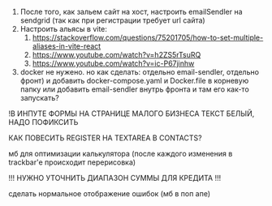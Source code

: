 1. После того, как зальем сайт на хост, настроить emailSendler на sendgrid (так как при регистрации требует url сайта)
2. Настроить альясы в vite:
   1. https://stackoverflow.com/questions/75201705/how-to-set-multiple-aliases-in-vite-react
   2. https://www.youtube.com/watch?v=h2ZS5rTsuRQ
   3. https://www.youtube.com/watch?v=ic-P67jinhw
3. docker не нужено. но как сделать: отдельно email-sendler, отдельно фронт) и добавить docker-compose.yaml и Docker.file в корневую папку или добавить email-sendler внутрь фронта и там его как-то запускать?

!В ИНПУТЕ ФОРМЫ НА СТРАНИЦЕ МАЛОГО БИЗНЕСА ТЕКСТ БЕЛЫЙ, НАДО ПОФИКСИТЬ

КАК ПОВЕСИТЬ REGISTER НА TEXTAREA В CONTACTS?

мб для оптимизации калькулятора (после каждого изменения в trackbar'e происходит перерисовка)

!!! НУЖНО УТОЧНИТЬ ДИАПАЗОН СУММЫ ДЛЯ КРЕДИТА !!!

сделать нормальное отображение ошибок (мб в поп апе)
